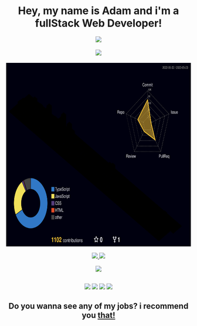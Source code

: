 <h1 align="center">Hey, my name is Adam and i'm a fullStack Web Developer!</h1>
<div align="center"><img src="https://github-profile-trophy.vercel.app/?username=adamsnows&row=1&column=6&theme=nord&margin-w=15&margin-h=15"/></div>
<br/>
<div align="center"><img height="425em" src="https://user-images.githubusercontent.com/70382532/138322189-2db8df52-9dcb-40a0-88a8-c365466bd33d.gif"></div> </br>

<div align="center"><img align="center" height="500em" src="./profile-3d-contrib/profile-night-rainbow.svg" /></div>
<br/>
<div align="center">
  <a href="https://github.com/adamsnows">
    
  <img height="150em" src="https://github-readme-stats.vercel.app/api?username=adamsnows&show_icons=true&theme=dark&include_all_commits=true&count_private=true"/>
  <img height="150em" src="https://github-readme-stats.vercel.app/api/top-langs/?username=adamsnows&layout=compact&langs_count=7&theme=dark"/>
</div>
<div style="display: inline_block" align="center"><br>
<img src="https://skillicons.dev/icons?i=linux,git,vscode,javascript,typescript,css,html,react,next,redux,tailwind,sass,nodejs" />


  
  
  
  
  
  ##
 
<div align="center"> 
   <a href="https://instagram.com/adam.snows" target="_blank"><img src="https://img.shields.io/badge/-Instagram-%23E4405F?style=for-the-badge&logo=instagram&logoColor=white" target="_blank"></a>
 	<a href="https://www.twitch.tv/luwnylol" target="_blank"><img src="https://img.shields.io/badge/Twitch-9146FF?style=for-the-badge&logo=twitch&logoColor=white" target="_blank"></a>
  <a href = "mailto:adaamangelow@gmail.com"><img src="https://img.shields.io/badge/-Gmail-%23333?style=for-the-badge&logo=gmail&logoColor=white" target="_blank"></a>
  <a href="https://www.linkedin.com/in/adam-neves/" target="_blank"><img src="https://img.shields.io/badge/-LinkedIn-%230077B5?style=for-the-badge&logo=linkedin&logoColor=white" target="_blank"></a> 
 
  <h2>Do you wanna see any of my jobs? i recommend you <a href="https://www.nexusgamestand.com/" target="_blank"> that!</a></h2>
 
</div>
